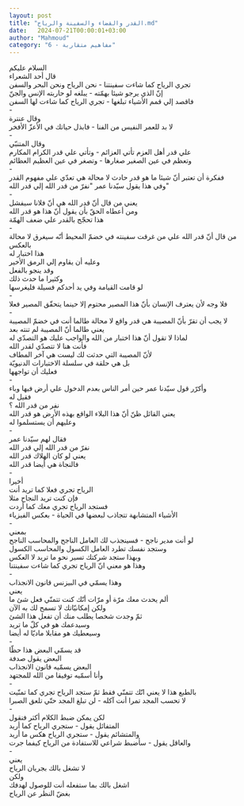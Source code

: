 ```yaml
---
layout: post
title: "القدر والقضاء والسفينة والرياح.md"
date:   2024-07-21T00:00:01+03:00
author: "Mahmoud"
category: "6 - مفاهيم متقاربة"
---
```

السلام عليكم\
قال أحد الشعراء\
تجري الرياح كما شاءت سفينتنا - نحن الرياح ونحن البحر
والسفن\
إنّ الذي يرجو شيئا بهمّته - يبلغه لو حاربته الإنس
والجنّ\
فاقصد إلي قمم الأشياء تبلغها - تجري الرياح كما شاءت لها
السفن\
-\
وقال عنترة\
لا بد للعمر النفيس من الفنا - فابذل حياتك في الأعزّ
الأفخر\
-\
وقال المتنبّي\
علي قدر أهل العزم تأتي العزائم - وتأتي علي قدر الكرام
المكارم\
وتعظم في عين الصغير صغارها - وتصغر في عين العظيم
العظائم\
-\
ففكرة أن تعتبر أنّ شيئا ما هو قدر حادث لا محالة هي تعدّي
علي مفهوم القدر\
وفي هذا يقول سيّدنا عمر \"نفرّ من قدر الله إلي قدر
الله\"\
-\
يعني من قال أنّ قدر الله هي أنّ فلانا سيفشل\
ومن أعطاه الحقّ بأن يقول أنّ هذا هو قدر الله\
هذا تحجّج بالقدر علي ضعف الهمّة\
-\
من قال أنّ قدر الله علي من غرقت سفينته في خضمّ المحيط أنّه
سيغرق لا محالة\
بالعكس\
هذا اختبار له\
وعليه أن يقاوم إلي الرمق الأخير\
وقد ينجو بالفعل\
وكثيرا ما حدث ذلك\
لو قامت القيامة وفي يد أحدكم فسيلة فليغرسها\
-\
فلا وجه لأن يعترف الإنسان بأنّ هذا المصير محتوم إلا حينما
يتحقّق المصير فعلا\
-\
لا يجب أن تقرّ بأنّ المصيبة هي قدر واقع لا محالة طالما أنت
في خضمّ المصيبة\
يعني طالما أنّ المصيبة لم تنته بعد\
لماذا لا تقول أنّ هذا اختبار من الله والواجب عليك هو
التصدّي له\
فأنت هنا لا تتصدّي لقدر الله\
لأنّ المصيبة التي حدثت لك ليست هي آخر المطاف\
بل هي حلقة في سلسلة الاختبارات الدنيويّة\
فعليك أن تواجهها\
-\
وأكرّر قول سيّدنا عمر حين أمر الناس بعدم الدخول علي أرض
فيها وباء\
فقيل له\
نفر من قدر الله ؟\
يعني القائل ظنّ أنّ هذا البلاء الواقع بهذه الأرض هو قدر
الله\
وعليهم أن يستسلموا له\
-\
فقال لهم سيّدنا عمر\
نفرّ من قدر الله إلي قدر الله\
يعني لو كان الهلاك قدر الله\
فالنجاة هي أيضا قدر الله\
-\
أخيرا\
الرياح تجري فعلا كما تريد أنت\
فإن كنت تريد النجاح مثلا\
فستجد الرياح تجري معك كما أردت\
الأشياء المتشابهة تتجاذب لبعضها في الحياة - بعكس
الفيزياء\
-\
بمعني\
لو أنت مدير ناجح - فسينجذب لك العامل الناجح والمحاسب
الناجح\
وستجد نفسك تطرد العامل الكسول والمحاسب الكسول\
وبهذا ستجد شركتك تسير نحو ما تريد لا العكس\
وهذا هو معني انّ الرياح تجري كما شاءت سفينتنا\
-\
وهذا يسمّي في البيزنس قانون الانجذاب\
يعني\
ألم يحدث معك مرّة أو مرّات أنّك كنت تتمنّي فعل شئ ما\
ولكن إمكانيّاتك لا تسمح لك به الآن\
ثمّ وجدت شخصا يطلب منك أن تفعل هذا الشئ\
وسيدعمك هو في كلّ ما تريد\
وسيعطيك هو مقابلا ماديّا له أيضا\
-\
قد يسمّي البعض هذا حظّا\
البعض يقول صدفة\
البعض يسمّيه قانون الانجذاب\
وأنا أسمّيه توفيقا من الله للمجتهد\
-\
بالطبع هذا لا يعني انّك تتمنّي فقط ثمّ ستجد الرياح تجري كما
تمنّيت\
لا تحسب المجد تمرا أنت آكله - لن تبلغ المجد حتّي تلعق
الصبرا\
-\
لكن يمكن ضبط الكلام أكثر فنقول\
المتفائل يقول - ستجري الرياح كما أريد\
والمتشائم يقول - ستجري الرياح هكس ما أريد\
والعاقل يقول - سأضبط شراعي للاستفادة من الرياح كيفما
جرت\
-\
يعني\
لا تشغل بالك بجريان الرياح\
ولكن\
اشغل بالك بما ستفعله أنت للوصول لهدفك\
بغضّ النظر عن الرياح
